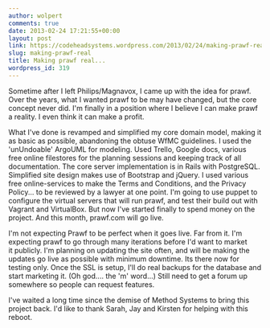 ```yaml
---
author: wolpert
comments: true
date: 2013-02-24 17:21:55+00:00
layout: post
link: https://codeheadsystems.wordpress.com/2013/02/24/making-prawf-real/
slug: making-prawf-real
title: Making prawf real...
wordpress_id: 319
---
```


Sometime after I left Philips/Magnavox, I came up with the idea for prawf. Over the years, what I wanted prawf to be may have changed, but the core concept never did. I'm finally in a position where I believe I can make prawf a reality. I even think it can make a profit.

What I've done is revamped and simplified my core domain model, making it as basic as possible, abandoning the obtuse WfMC guidelines. I used the 'unUndoable' ArgoUML for modeling. Used Trello, Google docs, various free online filestores for the planning sessions and keeping track of all documentation. The core server implementation is in Rails with PostgreSQL. Simplified site design makes use of Bootstrap and jQuery. I used various free online-services to make the Terms and Conditions, and the Privacy Policy... to be reviewed by a lawyer at one point. I'm going to use puppet to configure the virtual servers that will run prawf, and test their build out with Vagrant and VirtualBox. But now I've started finally to spend money on the project. And this month, prawf.com will go live.

I'm not expecting Prawf to be perfect when it goes live. Far from it. I'm expecting prawf to go through many iterations before I'd want to market it publicly. I'm planning on updating the site often, and will be making the updates go live as possible with minimum downtime. Its there now for testing only. Once the SSL is setup, I'll do real backups for the database and start marketing it. (Oh god.... the 'm' word...) Still need to get a forum up somewhere so people can request features.

I've waited a long time since the demise of Method Systems to bring this project back. I'd like to thank Sarah, Jay and Kirsten for helping with this reboot.
